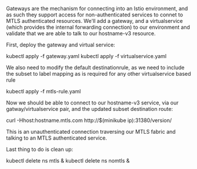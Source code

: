 Gateways are the mechanism for connecting into an Istio environment, and as such
they support access for non-authenticated services to connet to MTLS authenticated resources. We'll add a gateway, and a virtualservice (which provides the internal forwarding connection) to our environment and validate that we are able to talk to our hostname-v3 resource.

First, deploy the gateway and virtual service:

kubectl apply -f gateway.yaml
kubectl apply -f virtualservice.yaml

We also need to modify the default destinationrule, as we need to include the subset to label mapping as is required for any other virtualservice based rule

kubectl apply -f mtls-rule.yaml

Now we should be able to connect to our hostname-v3 service, via our gatway/virtualservice pair, and the updated subset destination route:

curl -Hhost:hostname.mtls.com http://$(minikube ip):31380/version/

This is an unauthenticated connection traversing our MTLS fabric and talking to an MTLS authenticated service.

Last thing to do is clean up:

kubectl delete ns mtls &
kubectl delete ns nomtls &
